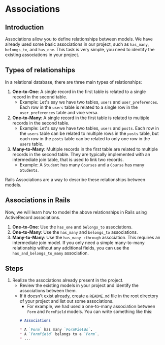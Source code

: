 # Associations

## Introduction

Associations allow you to define relationships between models. We have already used some basic associations in our
project, such as `has_many`, `belongs_to`, and `has_one`. This task is very simple, you need to identify the
existing associations in your project.

## Types of relationships

In a relational database, there are three main types of relationships:

1. **One-to-One**: A single record in the first table is related to a single record in the second table.
    * Example: Let's say we have two tables, `users` and `user_preferences`. Each row in the `users` table is related to
      a single row in the `user_preferences` table and vice versa.
2. **One-to-Many**: A single record in the first table is related to multiple records in the second table.
    * Example: Let's say we have two tables, `users` and `posts`. Each row in the `users` table can be related to
      multiple rows
      in the `posts` table, but each row in the `posts` table can be related to only one row in the `users` table.
3. **Many-to-Many**: Multiple records in the first table are related to multiple records in the second table. They are
   typically implemented with an intermediate join table, that is used to link two records.
    * Example: A `Student` has many `Courses` and a `Course` has many `Students`.

Rails Associations are a way to describe these relationships between models.

## Associations in Rails

Now, we will learn how to model the above relationships in Rails using ActiveRecord associations.

1. **One-to-One**: Use the `has_one` and `belongs_to` associations.
2. **One-to-Many**: Use the `has_many` and `belongs_to` associations.
3. **Many-to-Many**: Use the `has_many :through` association. This requires an intermediate join model. If you only need
   a simple many-to-many relationship without any additional fields, you can use the `has_and_belongs_to_many`
   association.

## Steps

1. Realize the associations already present in the project.
    * Review the existing models in your project and identify the associations between them.
    * If it doesn't exist already, create a `README.md` file in the root directory of your project and list out some
      associations.
        * For example, we had used a one-to-many association between `Form` and `FormField` models. You can write
          something like this:
        ```markdown
        # Associations
      
        * A `Form` has many `FormFields`.
        * A `FormField` belongs to a `Form`.
        * ...
        ```